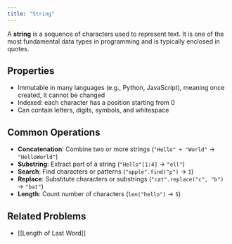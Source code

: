 ```yaml
---
title: "String"
---
```


A **string** is a sequence of characters used to represent text. It is one of the most fundamental data types in programming and is typically enclosed in quotes.

## Properties

- Immutable in many languages (e.g., Python, JavaScript), meaning once created, it cannot be changed
- Indexed: each character has a position starting from 0
- Can contain letters, digits, symbols, and whitespace

## Common Operations

- **Concatenation**: Combine two or more strings (`"Hello" + "World"` → `"HelloWorld"`)
- **Substring**: Extract part of a string (`"Hello"[1:4]` → `"ell"`)
- **Search**: Find characters or patterns (`"apple".find("p")` → `1`)
- **Replace**: Substitute characters or substrings (`"cat".replace("c", "b")` → `"bat"`)
- **Length**: Count number of characters (`len("hello")` → `5`)

## Related Problems

- [[Length of Last Word]]